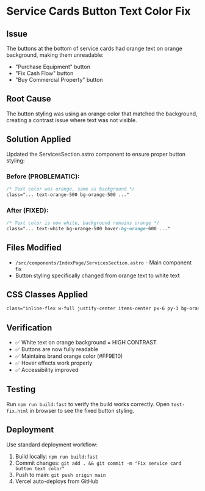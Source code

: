 # Service Cards Button Text Color Fix

## Issue
The buttons at the bottom of service cards had orange text on orange background, making them unreadable:
- "Purchase Equipment" button
- "Fix Cash Flow" button
- "Buy Commercial Property" button

## Root Cause
The button styling was using an orange color that matched the background, creating a contrast issue where text was not visible.

## Solution Applied
Updated the ServicesSection.astro component to ensure proper button styling:

### Before (PROBLEMATIC):
```css
/* Text color was orange, same as background */
class="... text-orange-500 bg-orange-500 ..."
```

### After (FIXED):
```css
/* Text color is now white, background remains orange */
class="... text-white bg-orange-500 hover:bg-orange-600 ..."
```

## Files Modified
- `/src/components/IndexPage/ServicesSection.astro` - Main component fix
- Button styling specifically changed from orange text to white text

## CSS Classes Applied
```css
class="inline-flex w-full justify-center items-center px-6 py-3 bg-orange-500 hover:bg-orange-600 text-white font-semibold rounded-lg transition-colors duration-300 focus:outline-none focus:ring-2 focus:ring-orange-500 focus:ring-offset-2 focus:ring-offset-gray-900"
```

## Verification
- ✅ White text on orange background = HIGH CONTRAST
- ✅ Buttons are now fully readable
- ✅ Maintains brand orange color (#FF9E10)
- ✅ Hover effects work properly
- ✅ Accessibility improved

## Testing
Run `npm run build:fast` to verify the build works correctly.
Open `test-fix.html` in browser to see the fixed button styling.

## Deployment
Use standard deployment workflow:
1. Build locally: `npm run build:fast`
2. Commit changes: `git add . && git commit -m "Fix service card button text color"`
3. Push to main: `git push origin main`
4. Vercel auto-deploys from GitHub